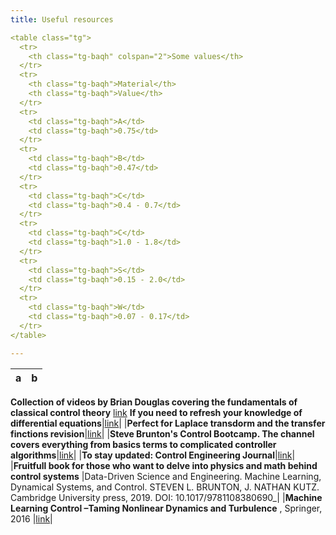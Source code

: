 ```yaml
---
title: Useful resources

<table class="tg">
  <tr>
    <th class="tg-baqh" colspan="2">Some values</th>
  </tr>
  <tr>
    <th class="tg-baqh">Material</th>
    <th class="tg-baqh">Value</th>
  </tr>
  <tr>
    <td class="tg-baqh">A</td>
    <td class="tg-baqh">0.75</td>
  </tr>
  <tr>
    <td class="tg-baqh">B</td>
    <td class="tg-baqh">0.47</td>
  </tr>
  <tr>
    <td class="tg-baqh">C</td>
    <td class="tg-baqh">0.4 - 0.7</td>
  </tr>
  <tr>
    <td class="tg-baqh">C</td>
    <td class="tg-baqh">1.0 - 1.8</td>
  </tr>
  <tr>
    <td class="tg-baqh">S</td>
    <td class="tg-baqh">0.15 - 2.0</td>
  </tr>
  <tr>
    <td class="tg-baqh">W</td>
    <td class="tg-baqh">0.07 - 0.17</td>
  </tr>
</table>

---
```



|a|b|
|-------------|-----------|


__Collection of videos by Brian Douglas covering the fundamentals of classical control theory__ [link](https://www.youtube.com/playlist?list=PLUMWjy5jgHK3j74Z5Tq6Tso1fSfVWZC8L)
__If you need to refresh your knowledge of differential equations__|[link](https://www.khanacademy.org/math/differential-equations#second-order-differential-equations)|
|__Perfect for Laplace transdorm and the transfer finctions revision__|[link](https://www.youtube.com/watch?v=0mnTByVKqLM)|
|__Steve Brunton's Control Bootcamp. The channel covers everything from basics terms to complicated controller algorithms__|[link](https://www.youtube.com/watch?v=Pi7l8mMjYVE&list=PLMrJAkhIeNNR20Mz-VpzgfQs5zrYi085m)|
|__To stay updated:  Control Engineering Journal__|[link](https://www.controleng.com/)|
|__Fruitfull book for those who want to delve into physics and math behind control systems__ |Data-Driven Science and Engineering. Machine Learning, Dynamical Systems, and Control. STEVEN L. BRUNTON, J. NATHAN KUTZ. Cambridge University press, 2019. DOI: 10.1017/9781108380690_|
|__Machine Learning Control –Taming Nonlinear Dynamics and Turbulence__ , Springer, 2016 |[link](https://faculty.washington.edu/sbrunton/mlcbook/CH00_FRONT.pdf)|


